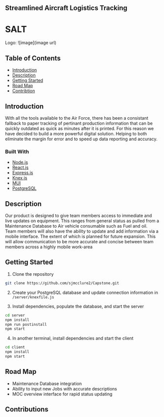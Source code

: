 ## Streamlined Aircraft Logistics Tracking
# SALT

Logo: ![image](image url)

## Table of Contents

- [Introduction](#Introduction)
- [Description](#Description)
- [Getting Started](#Getting-Started)
- [Road Map](#Road-Map)
- [Contribtion](#Contributions)


## Introduction

With all the tools available to the Air Force, there has been a consistant fallback to paper tracking of pertinant production information that can be quickly outdated as quick as minutes after it is printed. For this reason we have decided to build a more powerful digital solution. Helping to both eliminate the margin for error and to speed up data reporting and accuracy.

<h3>Built With</h3>

 * [Node.js](https://nodejs.org/)
 * [React.js](https://reactjs.org/)
 * [Express.js](https://expressjs.com/)
 * [Knex.js](https://knesjs.org/)
 * [MUI](https://mui.com/)
 * [PostgreSQL](https://postgresql.org/)


## Description

Our product is designed to give team members access to immediate and live updates on equipment. This ranges from general status as pulled from a Maintenance Database to Air vehicle consumable such as Fuel and oil. Team members will also have the ability to update and add information via a mobile interface. The extent of which is planned for future expansion. This will allow communication to be more accurate and concise between team members across a highly mobile work-area

## Getting Started

1. Clone the repository

  ```sh
  git clone https://github.com/sjmcclure2/Capstone.git
  ```

2. Create your PostgreSQL database and update connection information in `/server/knexfile.js`

3. Install dependencies, populate the database, and start the server

  ```sh
  cd server
  npm install
  npm run postinstall
  npm start
  ```

4. In another terminal, install dependencies and start the client
  
  ```sh
  cd client
  npm install
  npm start
  ```

## Road Map

* Maintenance Database integration
* Ability to input new Jobs with accurate descriptions
* MOC overview interface for rapid status updating

## Contributions






[repo]: https://github.com/sjmcclure2/Capstone/
[product-screenshot-1]: https:
[product-screenshot-2]: https:
[product-screenshot-3]: https: